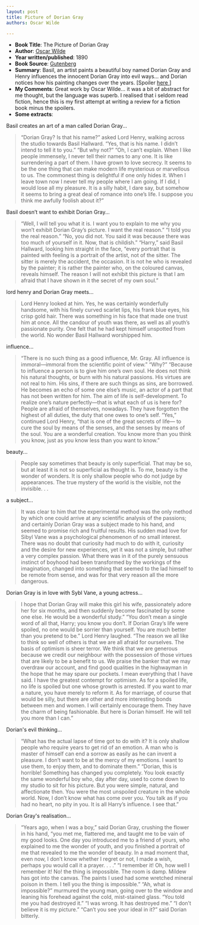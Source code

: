 ```yaml
---
layout: post
title: Picture of Dorian Gray
authors: Oscar Wilde

---
```


- **Book Title**: The Picture of Dorian Gray
- **Author**: [Oscar Wilde](http://en.wikipedia.org/wiki/Oscar_Wilde)
- **Year written/published**: 1890
- **Book Source**: [Gutenberg ](http://www.gutenberg.org/etext/174)
- **Summary**: Basil, an artist paints a beautiful boy named Dorian Gray and Henry influences the innocent Dorian Gray into evil ways... and Dorian notices how his painting changes over the years. [Spoiler [here ](http://en.wikipedia.org/wiki/The_Picture_of_Dorian_Gray)]
- **My Comments**: Great work by Oscar Wilde... it was a bit of abstract for me thought, but the language was superb. I realised that i seldom read fiction, hence this is my first attempt at writing a review for a fiction book minus the spoilers.
- **Some extracts**:

Basil creates an art of a man called Dorian Gray...

> “Dorian Gray? Is that his name?” asked Lord Henry, walking across the studio towards Basil Hallward. “Yes, that is his name. I didn’t intend to tell it to you.” “But why not?” “Oh, I can’t explain. When I like people immensely, I never tell their names to any one. It is like surrendering a part of them. I have grown to love secrecy. It seems to be the one thing that can make modern life mysterious or marvellous to us. The commonest thing is delightful if one only hides it. When I leave town now I never tell my people where I am going. If I did, I would lose all my pleasure. It is a silly habit, I dare say, but somehow it seems to bring a great deal of romance into one’s life. I suppose you think me awfully foolish about it?”

Basil doesn’t want to exhibit Dorian Gray...

> “Well, I will tell you what it is. I want you to explain to me why you won’t exhibit Dorian Gray’s picture. I want the real reason.” “I told you the real reason.” “No, you did not. You said it was because there was too much of yourself in it. Now, that is childish.” “Harry,” said Basil Hallward, looking him straight in the face, “every portrait that is painted with feeling is a portrait of the artist, not of the sitter. The sitter is merely the accident, the occasion. It is not he who is revealed by the painter; it is rather the painter who, on the coloured canvas, reveals himself. The reason I will not exhibit this picture is that I am afraid that I have shown in it the secret of my own soul.”

lord henry and Dorian Gray meets...

> Lord Henry looked at him. Yes, he was certainly wonderfully handsome, with his finely curved scarlet lips, his frank blue eyes, his crisp gold hair. There was something in his face that made one trust him at once. All the candour of youth was there, as well as all youth’s passionate purity. One felt that he had kept himself unspotted from the world. No wonder Basil Hallward worshipped him.

influence...

> “There is no such thing as a good influence, Mr. Gray. All influence is immoral—immoral from the scientific point of view.” “Why?” “Because to influence a person is to give him one’s own soul. He does not think his natural thoughts, or burn with his natural passions. His virtues are not real to him. His sins, if there are such things as sins, are borrowed. He becomes an echo of some one else’s music, an actor of a part that has not been written for him. The aim of life is self-development. To realize one’s nature perfectly—that is what each of us is here for? People are afraid of themselves, nowadays. They have forgotten the highest of all duties, the duty that one owes to one’s self. “Yes,” continued Lord Henry, “that is one of the great secrets of life— to cure the soul by means of the senses, and the senses by means of the soul. You are a wonderful creation. You know more than you think you know, just as you know less than you want to know.”

beauty...

> People say sometimes that beauty is only superficial. That may be so, but at least it is not so superficial as thought is. To me, beauty is the wonder of wonders. It is only shallow people who do not judge by appearances. The true mystery of the world is the visible, not the invisible. . .

a subject...

> It was clear to him that the experimental method was the only method by which one could arrive at any scientific analysis of the passions; and certainly Dorian Gray was a subject made to his hand, and seemed to promise rich and fruitful results. His sudden mad love for Sibyl Vane was a psychological phenomenon of no small interest. There was no doubt that curiosity had much to do with it, curiosity and the desire for new experiences, yet it was not a simple, but rather a very complex passion. What there was in it of the purely sensuous instinct of boyhood had been transformed by the workings of the imagination, changed into something that seemed to the lad himself to be remote from sense, and was for that very reason all the more dangerous.

Dorian Gray is in love with Sybl Vane, a young actress...

> I hope that Dorian Gray will make this girl his wife, passionately adore her for six months, and then suddenly become fascinated by some one else. He would be a wonderful study.” “You don’t mean a single word of all that, Harry; you know you don’t. If Dorian Gray’s life were spoiled, no one would be sorrier than yourself. You are much better than you pretend to be.” Lord Henry laughed. “The reason we all like to think so well of others is that we are all afraid for ourselves. The basis of optimism is sheer terror. We think that we are generous because we credit our neighbour with the possession of those virtues that are likely to be a benefit to us. We praise the banker that we may overdraw our account, and find good qualities in the highwayman in the hope that he may spare our pockets. I mean everything that I have said. I have the greatest contempt for optimism. As for a spoiled life, no life is spoiled but one whose growth is arrested. If you want to mar a nature, you have merely to reform it. As for marriage, of course that would be silly, but there are other and more interesting bonds between men and women. I will certainly encourage them. They have the charm of being fashionable. But here is Dorian himself. He will tell you more than I can.”

Dorian's evil thinking... 

> “What has the actual lapse of time got to do with it? It is only shallow people who require years to get rid of an emotion. A man who is master of himself can end a sorrow as easily as he can invent a pleasure. I don’t want to be at the mercy of my emotions. I want to use them, to enjoy them, and to dominate them.” “Dorian, this is horrible! Something has changed you completely. You look exactly the same wonderful boy who, day after day, used to come down to my studio to sit for his picture. But you were simple, natural, and affectionate then. You were the most unspoiled creature in the whole world. Now, I don’t know what has come over you. You talk as if you had no heart, no pity in you. It is all Harry’s influence. I see that.”

Dorian Gray's realisation...

> “Years ago, when I was a boy,” said Dorian Gray, crushing the flower in his hand, “you met me, flattered me, and taught me to be vain of my good looks. One day you introduced me to a friend of yours, who explained to me the wonder of youth, and you finished a portrait of me that revealed to me the wonder of beauty. In a mad moment that, even now, I don’t know whether I regret or not, I made a wish, perhaps you would call it a prayer. . . .” “I remember it! Oh, how well I remember it! No! the thing is impossible. The room is damp. Mildew has got into the canvas. The paints I used had some wretched mineral poison in them. I tell you the thing is impossible.” “Ah, what is impossible?” murmured the young man, going over to the window and leaning his forehead against the cold, mist-stained glass. “You told me you had destroyed it.” “I was wrong. It has destroyed me.” “I don’t believe it is my picture.” “Can’t you see your ideal in it?” said Dorian bitterly.

